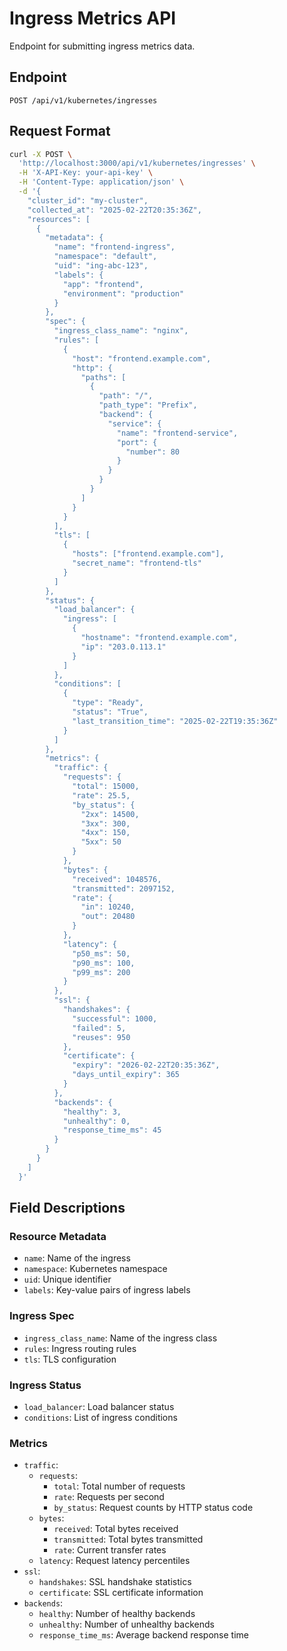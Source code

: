 # Ingress Metrics API

Endpoint for submitting ingress metrics data.

## Endpoint

```
POST /api/v1/kubernetes/ingresses
```

## Request Format

```bash
curl -X POST \
  'http://localhost:3000/api/v1/kubernetes/ingresses' \
  -H 'X-API-Key: your-api-key' \
  -H 'Content-Type: application/json' \
  -d '{
    "cluster_id": "my-cluster",
    "collected_at": "2025-02-22T20:35:36Z",
    "resources": [
      {
        "metadata": {
          "name": "frontend-ingress",
          "namespace": "default",
          "uid": "ing-abc-123",
          "labels": {
            "app": "frontend",
            "environment": "production"
          }
        },
        "spec": {
          "ingress_class_name": "nginx",
          "rules": [
            {
              "host": "frontend.example.com",
              "http": {
                "paths": [
                  {
                    "path": "/",
                    "path_type": "Prefix",
                    "backend": {
                      "service": {
                        "name": "frontend-service",
                        "port": {
                          "number": 80
                        }
                      }
                    }
                  }
                ]
              }
            }
          ],
          "tls": [
            {
              "hosts": ["frontend.example.com"],
              "secret_name": "frontend-tls"
            }
          ]
        },
        "status": {
          "load_balancer": {
            "ingress": [
              {
                "hostname": "frontend.example.com",
                "ip": "203.0.113.1"
              }
            ]
          },
          "conditions": [
            {
              "type": "Ready",
              "status": "True",
              "last_transition_time": "2025-02-22T19:35:36Z"
            }
          ]
        },
        "metrics": {
          "traffic": {
            "requests": {
              "total": 15000,
              "rate": 25.5,
              "by_status": {
                "2xx": 14500,
                "3xx": 300,
                "4xx": 150,
                "5xx": 50
              }
            },
            "bytes": {
              "received": 1048576,
              "transmitted": 2097152,
              "rate": {
                "in": 10240,
                "out": 20480
              }
            },
            "latency": {
              "p50_ms": 50,
              "p90_ms": 100,
              "p99_ms": 200
            }
          },
          "ssl": {
            "handshakes": {
              "successful": 1000,
              "failed": 5,
              "reuses": 950
            },
            "certificate": {
              "expiry": "2026-02-22T20:35:36Z",
              "days_until_expiry": 365
            }
          },
          "backends": {
            "healthy": 3,
            "unhealthy": 0,
            "response_time_ms": 45
          }
        }
      }
    ]
  }'
```

## Field Descriptions

### Resource Metadata
- `name`: Name of the ingress
- `namespace`: Kubernetes namespace
- `uid`: Unique identifier
- `labels`: Key-value pairs of ingress labels

### Ingress Spec
- `ingress_class_name`: Name of the ingress class
- `rules`: Ingress routing rules
- `tls`: TLS configuration

### Ingress Status
- `load_balancer`: Load balancer status
- `conditions`: List of ingress conditions

### Metrics
- `traffic`:
  - `requests`:
    - `total`: Total number of requests
    - `rate`: Requests per second
    - `by_status`: Request counts by HTTP status code
  - `bytes`:
    - `received`: Total bytes received
    - `transmitted`: Total bytes transmitted
    - `rate`: Current transfer rates
  - `latency`: Request latency percentiles
- `ssl`:
  - `handshakes`: SSL handshake statistics
  - `certificate`: SSL certificate information
- `backends`:
  - `healthy`: Number of healthy backends
  - `unhealthy`: Number of unhealthy backends
  - `response_time_ms`: Average backend response time
